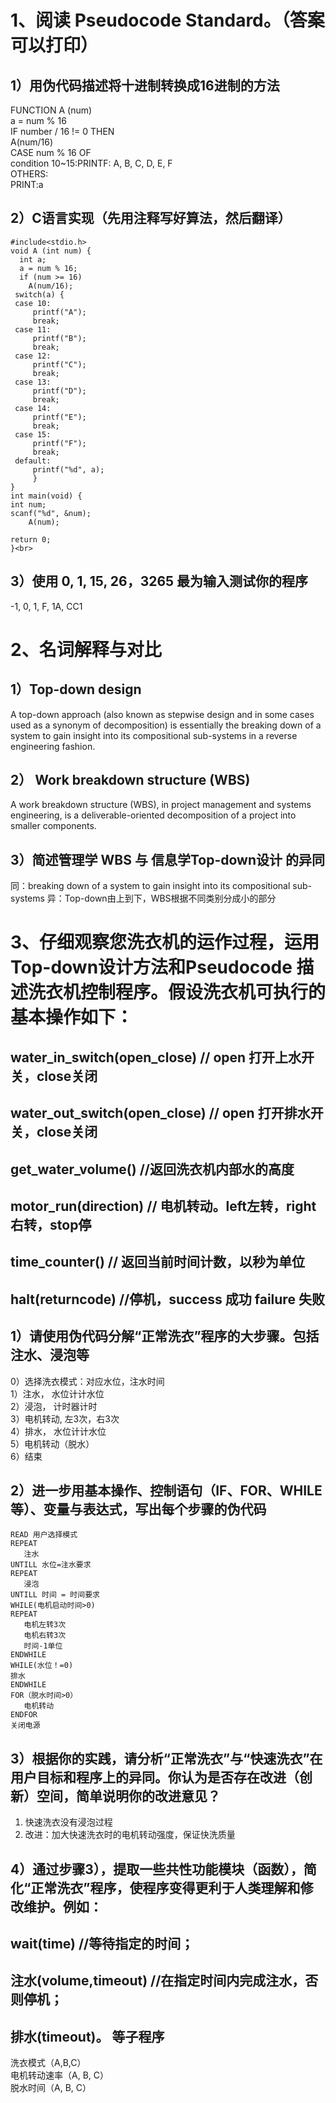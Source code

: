 # 1、阅读 Pseudocode Standard。（答案可以打印）
## 1）用伪代码描述将十进制转换成16进制的方法
  FUNCTION A (num) <br>
           a = num % 16<br>
     IF number / 16 != 0 THEN <br>
           A(num/16)<br>
     CASE num % 16 OF <br>
           condition 10~15:PRINTF: A, B, C, D, E, F<br>
     OTHERS: <br>
           PRINT:a<br>
## 2）C语言实现（先用注释写好算法，然后翻译）
    #include<stdio.h>
    void A (int num) {
      int a;
      a = num % 16;
      if (num >= 16)
        A(num/16);
     switch(a) {
     case 10:
         printf("A");
         break;
     case 11:
         printf("B");
         break;
     case 12:
         printf("C");
         break;
     case 13:
         printf("D");
         break;
     case 14:
         printf("E");
         break;
     case 15:
         printf("F");
         break;
     default:
         printf("%d", a);
         } 
    } 
    int main(void) {
    int num;
    scanf("%d", &num);
        A(num);

    return 0;
    }<br>
## 3）使用  0, 1, 15, 26，3265 最为输入测试你的程序
-1, 0, 1, F, 1A, CC1
# 2、名词解释与对比
## 1）Top-down design
A top-down approach (also known as stepwise design and in some cases used as a synonym of decomposition) is essentially the breaking down of a system to gain insight into its compositional sub-systems in a reverse engineering fashion.
## 2） Work breakdown structure (WBS)
A work breakdown structure (WBS), in project management and systems engineering, is a deliverable-oriented decomposition of a project into smaller components.
## 3）简述管理学 WBS 与 信息学Top-down设计 的异同
同：breaking down of a system to gain insight into its compositional sub-systems 
异：Top-down由上到下，WBS根据不同类别分成小的部分
# 3、仔细观察您洗衣机的运作过程，运用Top-down设计方法和Pseudocode 描述洗衣机控制程序。假设洗衣机可执行的基本操作如下：
## water_in_switch(open_close) // open 打开上水开关，close关闭
## water_out_switch(open_close) // open 打开排水开关，close关闭
## get_water_volume() //返回洗衣机内部水的高度
## motor_run(direction) // 电机转动。left左转，right右转，stop停
## time_counter() // 返回当前时间计数，以秒为单位
## halt(returncode) //停机，success 成功 failure 失败
## 1）请使用伪代码分解“正常洗衣”程序的大步骤。包括注水、浸泡等
  0）选择洗衣模式：对应水位，注水时间 <br>
  1）注水， 水位计计水位 <br>
  2）浸泡， 计时器计时 <br>
  3）电机转动, 左3次，右3次 <br>
  4）排水， 水位计计水位 <br>
  5）电机转动（脱水） <br>
  6）结束<br>
## 2）进一步用基本操作、控制语句（IF、FOR、WHILE等）、变量与表达式，写出每个步骤的伪代码
    READ 用户选择模式
    REPEAT 
       注水
    UNTILL 水位=注水要求
    REPEAT 
       浸泡
    UNTILL 时间 = 时间要求
    WHILE(电机启动时间>0)
    REPEAT 
       电机左转3次
       电机右转3次
       时间-1单位
    ENDWHILE
    WHILE(水位！=0)
    排水
    ENDWHILE
    FOR（脱水时间>0） 
       电机转动
    ENDFOR
    关闭电源
## 3）根据你的实践，请分析“正常洗衣”与“快速洗衣”在用户目标和程序上的异同。你认为是否存在改进（创新）空间，简单说明你的改进意见？
1) 快速洗衣没有浸泡过程
2) 改进：加大快速洗衣时的电机转动强度，保证快洗质量
## 4）通过步骤3），提取一些共性功能模块（函数），简化“正常洗衣”程序，使程序变得更利于人类理解和修改维护。例如：
## wait(time) //等待指定的时间；
## 注水(volume,timeout) //在指定时间内完成注水，否则停机；
## 排水(timeout)。 等子程序
 洗衣模式（A,B,C）<br> 
 电机转动速率（A, B, C）<br>
 脱水时间（A, B, C）<br>

